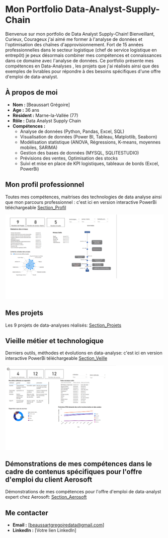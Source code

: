 # Mon Portfolio Data-Analyst-Supply-Chain

Bienvenue sur mon portfolio de Data Analyst Supply-Chain!
Bienveillant, Curieux, Courageux j'ai aimé me former à  l'analyse de données et l'optimisation des chaînes d'approvisionnement. Fort de 15 années professionnelles dans le secteur logistique (chef de service logistique en entrepôt) je peux désormais combiner mes compétences et connaissances dans ce domaine avec l'analyse de données. Ce portfolio présente mes compétences en Data-Analyses , les projets que j'ai réalisés ainsi que des exemples de livrables pour répondre à des besoins spécifiques d'une offre d'emploi de data-analyst.


## À propos de moi
- **Nom :** [Beaussart Grégoire]
- **Age :** 36 ans
- **Résident :** Marne-la-Vallée (77)
- **Rôle :** Data Analyst Supply Chain
- **Compétences :**
  - Analyse de données (Python, Pandas, Excel, SQL)
  - Visualisation de données (Power BI, Tableau, Matplotlib, Seaborn)
  - Modélisation statistique (ANOVA, Régressions, K-means, moyennes mobiles, SARIMA)
  - Gestion des bases de données (MYSQL, SQLITESTUDIO)
  - Prévisions des ventes, Optimisation des stocks
  - Suivi et mise en place de KPI logistiques, tableaux de bords (Excel, PowerBi)

## Mon profil professionnel

Toutes mes compétences, maitrises des technologies de data analyse ainsi que mon parcours professionnel : c'est ici en version interactive PowerBi téléchargeable 
[Section_Profil](profil_professionnel.md)

![MonImage](imageprofil.png)

## Mes projets

Les 9 projets de data-analyses réalisés:
[Section_Projets](projet.md)


## Vieille métier et technologique

Derniers outils, méthodes et évolutions en data-analyse: c'est ici en version interactive PowerBi téléchargeable 
[Section_Veille](veille_m%C3%A9tier_technologique.md)

![MonImage](imageveille.png)

## Démonstrations de mes compétences dans le cadre de contenus spécifiques pour l'offre d'emploi du client Aerosoft

Démonstrations de mes compétences pour l'offre d'emploi de data-analyst expert chez Aerosoft:
[Section_Aerosoft](demonstration_competences_candidature_offre_d_emploi_aerosoft.md)

## Me contacter
- **Email :** [beaussartgregoiredata@gmail.com]
- **LinkedIn :** [Votre lien LinkedIn]
